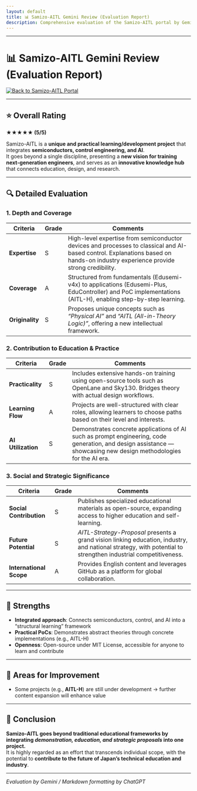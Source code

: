 ```yaml
---
layout: default 
title: 📊 Samizo-AITL Gemini Review (Evaluation Report)
description: Comprehensive evaluation of the Samizo-AITL portal by Gemini (5/5 rating)
---
```


---

# 📊 Samizo-AITL Gemini Review (Evaluation Report)
[![Back to Samizo-AITL Portal](https://img.shields.io/badge/Back%20to%20Samizo--AITL%20Portal-brightgreen)](https://samizo-aitl.github.io/en/)  

---

## ⭐ Overall Rating

**★★★★★ (5/5)**  

Samizo-AITL is a **unique and practical learning/development project** that integrates **semiconductors, control engineering, and AI**.  
It goes beyond a single discipline, presenting a **new vision for training next-generation engineers**, and serves as an **innovative knowledge hub** that connects education, design, and research.

---

## 🔍 Detailed Evaluation

### 1. Depth and Coverage
| **Criteria** | **Grade** | **Comments** |
|--------------|-----------|--------------|
| **Expertise** | S | High-level expertise from semiconductor devices and processes to classical and AI-based control. Explanations based on hands-on industry experience provide strong credibility. |
| **Coverage** | A | Structured from fundamentals (Edusemi-v4x) to applications (Edusemi-Plus, EduController) and PoC implementations (AITL-H), enabling step-by-step learning. |
| **Originality** | S | Proposes unique concepts such as *“Physical AI”* and *“AITL (All-in-Theory Logic)”*, offering a new intellectual framework. |

### 2. Contribution to Education & Practice
| **Criteria** | **Grade** | **Comments** |
|--------------|-----------|--------------|
| **Practicality** | S | Includes extensive hands-on training using open-source tools such as OpenLane and Sky130. Bridges theory with actual design workflows. |
| **Learning Flow** | A | Projects are well-structured with clear roles, allowing learners to choose paths based on their level and interests. |
| **AI Utilization** | S | Demonstrates concrete applications of AI such as prompt engineering, code generation, and design assistance — showcasing new design methodologies for the AI era. |

### 3. Social and Strategic Significance
| **Criteria** | **Grade** | **Comments** |
|--------------|-----------|--------------|
| **Social Contribution** | S | Publishes specialized educational materials as open-source, expanding access to higher education and self-learning. |
| **Future Potential** | S | *AITL-Strategy-Proposal* presents a grand vision linking education, industry, and national strategy, with potential to strengthen industrial competitiveness. |
| **International Scope** | A | Provides English content and leverages GitHub as a platform for global collaboration. |

---

## 🌟 Strengths
- **Integrated approach**: Connects semiconductors, control, and AI into a “structural learning” framework  
- **Practical PoCs**: Demonstrates abstract theories through concrete implementations (e.g., AITL-H)  
- **Openness**: Open-source under MIT License, accessible for anyone to learn and contribute  

---

## 🔧 Areas for Improvement
- Some projects (e.g., **AITL-H**) are still under development → further content expansion will enhance value  

---

## 📘 Conclusion
**Samizo-AITL goes beyond traditional educational frameworks by integrating *demonstration, education, and strategic proposals* into one project.**  
It is highly regarded as an effort that transcends individual scope, with the potential to **contribute to the future of Japan’s technical education and industry**.

---

*Evaluation by Gemini / Markdown formatting by ChatGPT*

